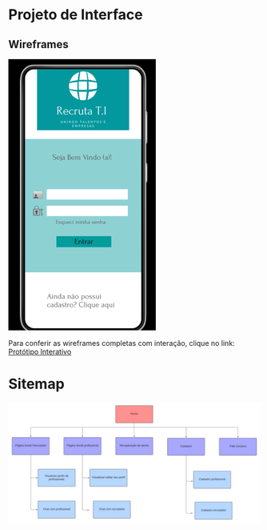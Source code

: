
# Projeto de Interface

## Wireframes

![homePage](img/homePage.png)

Para conferir as wireframes completas com interação, clique no link: [Protótipo Interativo](https://www.figma.com/file/bvtDqVkUDlRKCb9kj7AKud/Untitled?node-id=0%3A1)

# Sitemap

![sitemap](img/sitemap.jfif)